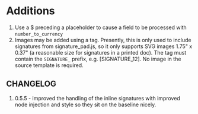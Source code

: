 # Additions
1. Use a $ preceding a placeholder to cause a field to be processed with `number_to_currency`
1. Images may be added using a tag.  Presently, this is only used to include signatures from signature_pad.js, so it only supports SVG images 1.75" x 0.37" (a reasonable size for signatures in a printed doc).  The tag must contain the `SIGNATURE_` prefix, e.g. [SIGNATURE_12].  No image in the source template is required.

## CHANGELOG
1. 0.5.5 - improved the handling of the inline signatures with improved node injection and style so they sit on the baseline nicely.
